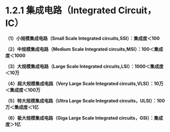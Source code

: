 # 1.2.1 集成电路（Integrated Circuit，IC）

**（1）小规模集成电路（Small Scale Integrated circuits,SSI）：集成度＜100**

**（2）中规模集成电路（Medium Scale Integrated circuits,MSI）：100＜集成度＜1000**

**（3）大规模集成电路（Large Scale Integrated circuits,LSI）：1000＜集成度＜10万**

**（4）超大规模集成电路（Very Large Scale Integrated circuits,VLSI）：10万＜集成度＜100万**

**（5）特大规模集成电路（Ultra Large Scale Integrated circuits，ULSI）：100万＜集成度＜1亿**

**（6）极大规模集成电路（Giga Large Scale Integrated circuits，GSI）：集成度＞1亿**
